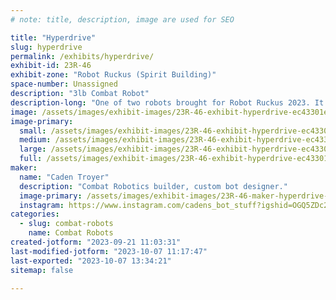 ```yaml
---
# note: title, description, image are used for SEO

title: "Hyperdrive"
slug: hyperdrive
permalink: /exhibits/hyperdrive/
exhibit-id: 23R-46
exhibit-zone: "Robot Ruckus (Spirit Building)"
space-number: Unassigned
description: "3lb Combat Robot"
description-long: "One of two robots brought for Robot Ruckus 2023. It has competed once before in 2022, and is hoping to go undefeated this year."
image: /assets/images/exhibit-images/23R-46-exhibit-hyperdrive-ec43301e-84d2-43b2-ae98-b298b71cd49e-large.jpeg
image-primary: 
  small: /assets/images/exhibit-images/23R-46-exhibit-hyperdrive-ec43301e-84d2-43b2-ae98-b298b71cd49e-small.jpeg
  medium: /assets/images/exhibit-images/23R-46-exhibit-hyperdrive-ec43301e-84d2-43b2-ae98-b298b71cd49e-medium.jpeg
  large: /assets/images/exhibit-images/23R-46-exhibit-hyperdrive-ec43301e-84d2-43b2-ae98-b298b71cd49e-large.jpeg
  full: /assets/images/exhibit-images/23R-46-exhibit-hyperdrive-ec43301e-84d2-43b2-ae98-b298b71cd49e-full.jpeg
maker: 
  name: "Caden Troyer"
  description: "Combat Robotics builder, custom bot designer."
  image-primary: /assets/images/exhibit-images/23R-46-maker-hyperdrive-5ebd33db-472c-48f9-a3e9-a1e2915ffe4e-medium.jpeg
  instagram: https://www.instagram.com/cadens_bot_stuff?igshid=OGQ5ZDc2ODk2ZA==
categories: 
  - slug: combat-robots
    name: Combat Robots
created-jotform: "2023-09-21 11:03:31"
last-modified-jotform: "2023-10-07 11:17:47"
last-exported: "2023-10-07 13:34:21"
sitemap: false

---
```

